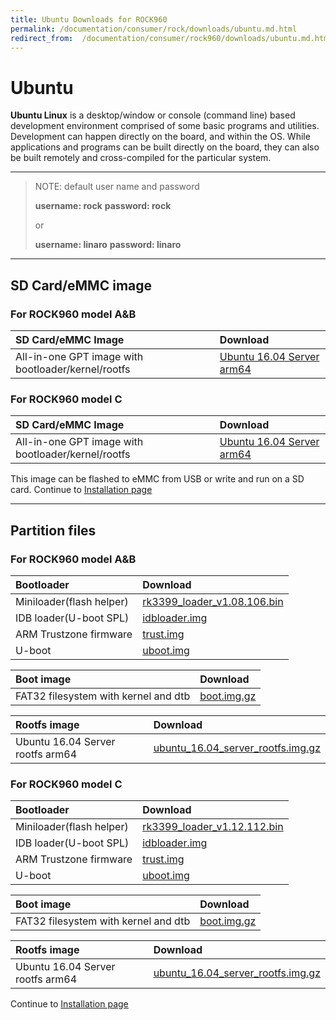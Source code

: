 ```yaml
---
title: Ubuntu Downloads for ROCK960
permalink: /documentation/consumer/rock/downloads/ubuntu.md.html
redirect_from:  /documentation/consumer/rock960/downloads/ubuntu.md.html
---
```


# Ubuntu

**Ubuntu Linux** is a desktop/window or console (command line) based development environment comprised of some basic programs and utilities. Development can happen directly on the board, and within the OS. While applications and programs can be built directly on the board, they can also be built remotely and cross-compiled for the particular system.

***

> NOTE: default user name and password
>
>    **username: rock**
>    **password: rock**
>
> or
>
>    **username: linaro**
>    **password: linaro**

***

## SD Card/eMMC image

### For ROCK960 model A&B

|   SD Card/eMMC Image   |    Download     |
|:------------------|:------------------------------------|
|All-in-one GPT image with bootloader/kernel/rootfs     |[Ubuntu 16.04 Server arm64](https://dl.vamrs.com/products/rock960/images/ubuntu/rock960_ubuntu_server_16.04_arm64_20180115.tar.gz)                             |

### For ROCK960 model C

|   SD Card/eMMC Image   |    Download     |
|:------------------|:------------------------------------|
|All-in-one GPT image with bootloader/kernel/rootfs     |[Ubuntu 16.04 Server arm64](https://dl.vamrs.com/products/rock960c/images/ubuntu/rock960_model_c_ubuntu_server_arm64_20181001-1845.tar.gz)                             |
This image can be flashed to eMMC from USB or write and run on a SD card. Continue to [Installation page](../installation)

***

## Partition files

### For ROCK960 model A&B

|   Bootloader |    Download            |
|:-------------|:-----------------------|
| Miniloader(flash helper) | [rk3399_loader_v1.08.106.bin](https://dl.vamrs.com/products/rock960/images/ubuntu/partitions/u-boot/rk3399_loader_v1.08.106.bin)           |
| IDB loader(U-boot SPL)  | [idbloader.img](https://dl.vamrs.com/products/rock960/images/ubuntu/partitions/u-boot/idbloader.img)           |
| ARM Trustzone firmware  | [trust.img](https://dl.vamrs.com/products/rock960/images/ubuntu/partitions/u-boot/trust.img)           |
| U-boot                  | [uboot.img](https://dl.vamrs.com/products/rock960/images/ubuntu/partitions/u-boot/uboot.img)           |

|   Boot image      |    Download        |
|:------------------|:-----------------------|
|FAT32 filesystem with kernel and dtb     |[boot.img.gz](https://dl.vamrs.com/products/rock960/images/ubuntu/partitions/boot.img.gz)                |

|   Rootfs image    |    Download                    |
|:------------------|:----------------------------------|
| Ubuntu 16.04 Server rootfs arm64     | [ubuntu_16.04_server_rootfs.img.gz](https://dl.vamrs.com/products/rock960c/images/ubuntu/partitions/rootfs/ubuntu_server_16.04_arm64_rootfs_20171108.ext4.gz)                           |

### For ROCK960 model C

|   Bootloader |    Download            |
|:-------------|:-----------------------|
| Miniloader(flash helper) | [rk3399_loader_v1.12.112.bin](https://dl.vamrs.com/products/rock960c/images/loader/rk3399_loader_v1.12.112.bin) |
| IDB loader(U-boot SPL)  | [idbloader.img](https://dl.vamrs.com/products/rock960c/images/ubuntu/partitions/u-boot/idbloader.img)          |
| ARM Trustzone firmware  | [trust.img](https://dl.vamrs.com/products/rock960c/images/ubuntu/partitions/u-boot/trust.img)          |
| U-boot                  | [uboot.img](https://dl.vamrs.com/products/rock960c/images/ubuntu/partitions/u-boot/uboot.img)          |

|   Boot image      |    Download        |
|:------------------|:-----------------------|
|FAT32 filesystem with kernel and dtb     |[boot.img.gz](https://dl.vamrs.com/products/rock960c/images/ubuntu/partitions/boot.img.gz)                |

|   Rootfs image    |    Download                    |
|:------------------|:----------------------------------|
| Ubuntu 16.04 Server rootfs arm64     | [ubuntu_16.04_server_rootfs.img.gz](https://dl.vamrs.com/products/rock960c/images/ubuntu/partitions/rootfs/ubuntu_server_16.04_arm64_rootfs_20171108.ext4.gz)                          |

Continue to [Installation page](../installation)
